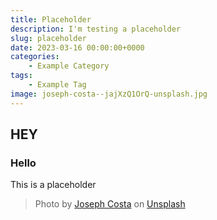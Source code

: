 ```yaml
---
title: Placeholder
description: I'm testing a placeholder
slug: placeholder
date: 2023-03-16 00:00:00+0000
categories:
    - Example Category
tags:
    - Example Tag
image: joseph-costa--jajXzQ1OrQ-unsplash.jpg
---
```


## HEY
### Hello
This is a placeholder


> Photo by [Joseph Costa](https://unsplash.com/@josephcosta) on [Unsplash](https://unsplash.com/)
